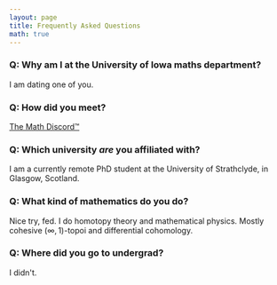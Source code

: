 ```yaml
---
layout: page
title: Frequently Asked Questions
math: true
---
```


### Q: Why am I at the University of Iowa maths department?
I am dating one of you.
### Q: How did you meet?
[The Math Discord™](https://discord.gg/math)
### Q: Which university *are* you affiliated with?
I am a currently remote PhD student at the University of Strathclyde, in Glasgow, Scotland.
### Q: What kind of mathematics do you do?
Nice try, fed. I do homotopy theory and mathematical physics.
Mostly cohesive $(\infty,1)$-topoi and differential cohomology.
### Q: Where did you go to undergrad?
I didn't.

